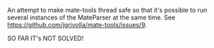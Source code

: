 An attempt to make mate-tools thread safe so that it's possible to run several instances of the MateParser at the same time.
See https://github.com/jgrivolla/mate-tools/issues/9.

SO FAR IT's NOT SOLVED!
